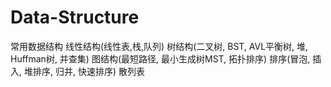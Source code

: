 # Data-Structure
常用数据结构
线性结构(线性表,栈,队列)
树结构(二叉树, BST, AVL平衡树, 堆, Huffman树, 并查集)
图结构(最短路径, 最小生成树MST, 拓扑排序)
排序(冒泡, 插入, 堆排序, 归并, 快速排序)
散列表
